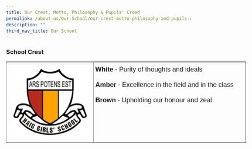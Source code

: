 ```yaml
---
title: Our Crest, Motto, Philosophy & Pupils' Creed
permalink: /about-us/Our-School/our-crest-motto-philosophy-and-pupils-creed/
description: ""
third_nav_title: Our School
---
```

### School Crest

<style type="text/css">
.tg  {border-collapse:collapse;border-spacing:0;margin:0px auto;}
.tg td{border-color:black;border-style:solid;border-width:1px;font-family:Arial, sans-serif;font-size:14px;
  overflow:hidden;padding:10px 5px;word-break:normal;}
.tg th{border-color:black;border-style:solid;border-width:1px;font-family:Arial, sans-serif;font-size:14px;
  font-weight:normal;overflow:hidden;padding:10px 5px;word-break:normal;}
.tg .tg-c3ow{border-color:inherit;text-align:center;vertical-align:top}
.tg .tg-nx8p{font-size:18px;text-align:left;vertical-align:top}
</style>
<table class="tg" style="undefined;table-layout: fixed; width: 655px">
<colgroup>
<col style="width: 238px">
<col style="width: 417px">
</colgroup>
<tbody>
  <tr>
    <td class="tg-c3ow"><img src="/images/HGS%20CREST.png" 
     style="width:95%"></td>
    <td class="tg-nx8p"><span style="font-weight:bold;font-style:normal">White</span><span style="font-style:normal">  </span>- Purity of thoughts and ideals<br><br><span style="font-weight:bold;font-style:normal">Amber</span><span style="font-style:normal">  </span>- Excellence in the field and in the class<br><br><span style="font-weight:bold;font-style:normal">Brown</span><span style="font-style:normal">  </span>- Upholding our honour and zeal</td>
  </tr>
</tbody>
</table>

